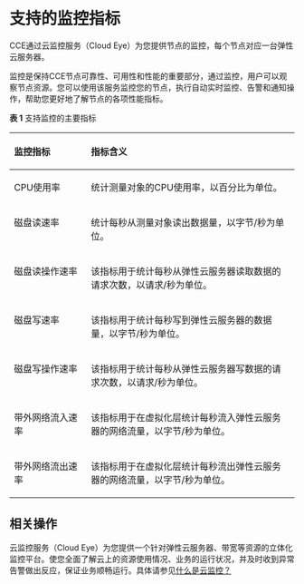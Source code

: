 # 支持的监控指标<a name="cce_01_0070"></a>

CCE通过云监控服务（Cloud Eye）为您提供节点的监控，每个节点对应一台弹性云服务器。

监控是保持CCE节点可靠性、可用性和性能的重要部分，通过监控，用户可以观察节点资源。您可以使用该服务监控您的节点，执行自动实时监控、告警和通知操作，帮助您更好地了解节点的各项性能指标。

**表 1**  支持监控的主要指标

<a name="table1486013138225"></a>
<table><thead align="left"><tr id="row15860113172219"><th class="cellrowborder" valign="top" width="27%" id="mcps1.2.3.1.1"><p id="p1860111318225"><a name="p1860111318225"></a><a name="p1860111318225"></a>监控指标</p>
</th>
<th class="cellrowborder" valign="top" width="73%" id="mcps1.2.3.1.2"><p id="p1886081302214"><a name="p1886081302214"></a><a name="p1886081302214"></a>指标含义</p>
</th>
</tr>
</thead>
<tbody><tr id="row286081319224"><td class="cellrowborder" valign="top" width="27%" headers="mcps1.2.3.1.1 "><p id="p1586001317227"><a name="p1586001317227"></a><a name="p1586001317227"></a><span class="keyword" id="keyword792120245208"><a name="keyword792120245208"></a><a name="keyword792120245208"></a>CPU使用率</span></p>
</td>
<td class="cellrowborder" valign="top" width="73%" headers="mcps1.2.3.1.2 "><p id="p1986015137228"><a name="p1986015137228"></a><a name="p1986015137228"></a>统计测量对象的CPU使用率，以百分比为单位。</p>
</td>
</tr>
<tr id="row13860161342214"><td class="cellrowborder" valign="top" width="27%" headers="mcps1.2.3.1.1 "><p id="p11860413152216"><a name="p11860413152216"></a><a name="p11860413152216"></a><span class="keyword" id="keyword1975672716201"><a name="keyword1975672716201"></a><a name="keyword1975672716201"></a>磁盘读速率</span></p>
</td>
<td class="cellrowborder" valign="top" width="73%" headers="mcps1.2.3.1.2 "><p id="p19860161318221"><a name="p19860161318221"></a><a name="p19860161318221"></a>统计每秒从测量对象读出数据量，以字节/秒为单位。</p>
</td>
</tr>
<tr id="row786011319224"><td class="cellrowborder" valign="top" width="27%" headers="mcps1.2.3.1.1 "><p id="p1586041316225"><a name="p1586041316225"></a><a name="p1586041316225"></a><span class="keyword" id="keyword7122030162012"><a name="keyword7122030162012"></a><a name="keyword7122030162012"></a>磁盘读操作速率</span></p>
</td>
<td class="cellrowborder" valign="top" width="73%" headers="mcps1.2.3.1.2 "><p id="p786041302216"><a name="p786041302216"></a><a name="p786041302216"></a>该指标用于统计每秒从弹性云服务器读取数据的请求次数，以请求/秒为单位。</p>
</td>
</tr>
<tr id="row6860151312229"><td class="cellrowborder" valign="top" width="27%" headers="mcps1.2.3.1.1 "><p id="p18601213112211"><a name="p18601213112211"></a><a name="p18601213112211"></a><span class="keyword" id="keyword1939323217206"><a name="keyword1939323217206"></a><a name="keyword1939323217206"></a>磁盘写速率</span></p>
</td>
<td class="cellrowborder" valign="top" width="73%" headers="mcps1.2.3.1.2 "><p id="p686091310227"><a name="p686091310227"></a><a name="p686091310227"></a>该指标用于统计每秒写到弹性云服务器的数据量，以字节/秒为单位。</p>
</td>
</tr>
<tr id="row3860113172218"><td class="cellrowborder" valign="top" width="27%" headers="mcps1.2.3.1.1 "><p id="p88602133221"><a name="p88602133221"></a><a name="p88602133221"></a><span class="keyword" id="keyword888873411208"><a name="keyword888873411208"></a><a name="keyword888873411208"></a>磁盘写操作速率</span></p>
</td>
<td class="cellrowborder" valign="top" width="73%" headers="mcps1.2.3.1.2 "><p id="p186051311227"><a name="p186051311227"></a><a name="p186051311227"></a>该指标用于统计每秒从弹性云服务器写数据的请求次数，以请求/秒为单位。</p>
</td>
</tr>
<tr id="row148151597255"><td class="cellrowborder" valign="top" width="27%" headers="mcps1.2.3.1.1 "><p id="p128151695255"><a name="p128151695255"></a><a name="p128151695255"></a><span class="keyword" id="keyword2769193813203"><a name="keyword2769193813203"></a><a name="keyword2769193813203"></a>带外网络流入速率</span></p>
</td>
<td class="cellrowborder" valign="top" width="73%" headers="mcps1.2.3.1.2 "><p id="p15816892258"><a name="p15816892258"></a><a name="p15816892258"></a>该指标用于在虚拟化层统计每秒流入弹性云服务器的网络流量，以字节/秒为单位。</p>
</td>
</tr>
<tr id="row158166972516"><td class="cellrowborder" valign="top" width="27%" headers="mcps1.2.3.1.1 "><p id="p12816109162513"><a name="p12816109162513"></a><a name="p12816109162513"></a><span class="keyword" id="keyword1818619412204"><a name="keyword1818619412204"></a><a name="keyword1818619412204"></a>带外网络流出速率</span></p>
</td>
<td class="cellrowborder" valign="top" width="73%" headers="mcps1.2.3.1.2 "><p id="p11816699254"><a name="p11816699254"></a><a name="p11816699254"></a>该指标用于在虚拟化层统计每秒流出弹性云服务器的网络流量，以字节/秒为单位。</p>
</td>
</tr>
</tbody>
</table>

## 相关操作<a name="section11148144285713"></a>

云监控服务（Cloud Eye）为您提供一个针对弹性云服务器、带宽等资源的立体化监控平台。使您全面了解云上的资源使用情况、业务的运行状况，并及时收到异常告警做出反应，保证业务顺畅运行。具体请参见[什么是云监控？](https://support.huaweicloud.com/productdesc-ces/zh-cn_topic_0015479882.html)

